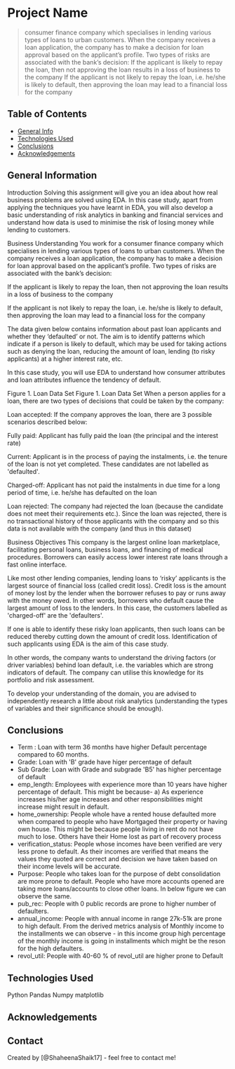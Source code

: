 # Project Name
> consumer finance company which specialises in lending various types of loans to urban customers. When the company receives a loan application, the company has to make a decision for loan approval based on the applicant’s profile. Two types of risks are associated with the bank’s decision:
If the applicant is likely to repay the loan, then not approving the loan results in a loss of business to the company
If the applicant is not likely to repay the loan, i.e. he/she is likely to default, then approving the loan may lead to a financial loss for the company


## Table of Contents
* [General Info](#general-information)
* [Technologies Used](#technologies-used)
* [Conclusions](#conclusions)
* [Acknowledgements](#acknowledgements)

<!-- You can include any other section that is pertinent to your problem -->

## General Information
Introduction
Solving this assignment will give you an idea about how real business problems are solved using EDA. In this case study, apart from applying the techniques you have learnt in EDA, you will also develop a basic understanding of risk analytics in banking and financial services and understand how data is used to minimise the risk of losing money while lending to customers.

  

Business Understanding
You work for a consumer finance company which specialises in lending various types of loans to urban customers. When the company receives a loan application, the company has to make a decision for loan approval based on the applicant’s profile. Two types of risks are associated with the bank’s decision:

If the applicant is likely to repay the loan, then not approving the loan results in a loss of business to the company

If the applicant is not likely to repay the loan, i.e. he/she is likely to default, then approving the loan may lead to a financial loss for the company

 

The data given below contains information about past loan applicants and whether they ‘defaulted’ or not. The aim is to identify patterns which indicate if a person is likely to default, which may be used for taking actions such as denying the loan, reducing the amount of loan, lending (to risky applicants) at a higher interest rate, etc.

 

In this case study, you will use EDA to understand how consumer attributes and loan attributes influence the tendency of default.

Figure 1. Loan Data Set
Figure 1. Loan Data Set
When a person applies for a loan, there are two types of decisions that could be taken by the company:

Loan accepted: If the company approves the loan, there are 3 possible scenarios described below:

Fully paid: Applicant has fully paid the loan (the principal and the interest rate)

Current: Applicant is in the process of paying the instalments, i.e. the tenure of the loan is not yet completed. These candidates are not labelled as 'defaulted'.

Charged-off: Applicant has not paid the instalments in due time for a long period of time, i.e. he/she has defaulted on the loan 

Loan rejected: The company had rejected the loan (because the candidate does not meet their requirements etc.). Since the loan was rejected, there is no transactional history of those applicants with the company and so this data is not available with the company (and thus in this dataset)
 

Business Objectives
This company is the largest online loan marketplace, facilitating personal loans, business loans, and financing of medical procedures. Borrowers can easily access lower interest rate loans through a fast online interface. 

 

Like most other lending companies, lending loans to ‘risky’ applicants is the largest source of financial loss (called credit loss). Credit loss is the amount of money lost by the lender when the borrower refuses to pay or runs away with the money owed. In other words, borrowers who default cause the largest amount of loss to the lenders. In this case, the customers labelled as 'charged-off' are the 'defaulters'. 

 

If one is able to identify these risky loan applicants, then such loans can be reduced thereby cutting down the amount of credit loss. Identification of such applicants using EDA is the aim of this case study.

 

In other words, the company wants to understand the driving factors (or driver variables) behind loan default, i.e. the variables which are strong indicators of default.  The company can utilise this knowledge for its portfolio and risk assessment. 


To develop your understanding of the domain, you are advised to independently research a little about risk analytics (understanding the types of variables and their significance should be enough).

<!-- You don't have to answer all the questions - just the ones relevant to your project. -->

## Conclusions
* Term : Loan with term 36 months have higher Default percentage compared to 60 months.
* Grade: Loan with 'B' grade have higer percentage of default
* Sub Grade: Loan with Grade and subgrade 'B5' has higher percentage of default
* emp_length: Employees with experience more than 10 years have higher percentage of default. This might be because-
            a) As experience increases his/her age increases and other responsibilities might increase might result in default.
* home_ownership: People whole have a rented house defaulted more when compared to people who have Mortgaged their property or having own house.
                  This might be because people living in rent do not have much to lose. Others have their Home lost as part of recovery process
* verification_status: People whose incomes have been verified are very less prone to default. As their incomes are verified that means the values                          they quoted are correct and decision we have taken based on their income levels will be accurate.
* Purpose: People who takes loan for the purpose of debt consolidation are more prone to default. People who have more accounts opened are taking more loans/accounts to close other loans. In below figure we can observe the same.
* pub_rec: People with 0 public records are prone to higher number of defaulters.
* annual_income: People with annual income in range 27k-51k are prone to high default. From the derived metrics analysis of Monthly income to the installments we can observe - in this income group high percentage of the monthly income is going in installments which might be the reson for the high defaulters.
* revol_util: People with 40-60 % of revol_util are higher prone to Default

<!-- You don't have to answer all the questions - just the ones relevant to your project. -->


## Technologies Used
Python
Pandas
Numpy
matplotlib

<!-- As the libraries versions keep on changing, it is recommended to mention the version of library used in this project -->

## Acknowledgements



## Contact
Created by [@ShaheenaShaik17] - feel free to contact me!


<!-- Optional -->
<!-- ## License -->
<!-- This project is open source and available under the [... License](). -->

<!-- You don't have to include all sections - just the one's relevant to your project -->
